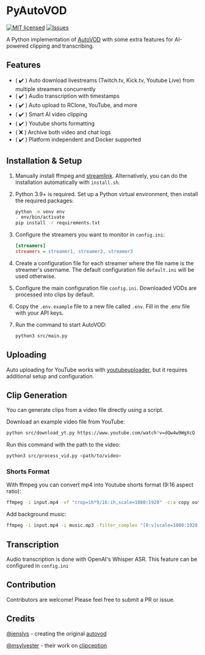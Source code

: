 # PyAutoVOD
[![MIT licensed](https://img.shields.io/badge/license-MIT-blue.svg)](./LICENSE)
[![Issues](https://img.shields.io/github/issues/0jc1/py-autovod.svg)](https://github.com/0jc1/py-autovod/issues)

A Python implementation of [AutoVOD](https://github.com/jenslys/AutoVOD) with some extra features for AI-powered clipping and transcribing. 

## Features
- ( :heavy_check_mark: ) Auto download livestreams (Twitch.tv, Kick.tv, Youtube Live) from multiple streamers concurrently
- ( :heavy_check_mark: ) Audio transcription with timestamps 
- ( :heavy_check_mark: ) Auto upload to RClone, YouTube, and more
- ( :heavy_check_mark: ) Smart AI video clipping
- ( :heavy_check_mark: ) Youtube shorts formatting
- ( :x: ) Archive both video and chat logs
- ( :heavy_check_mark: ) Platform independent and Docker supported

## Installation & Setup

1. Manually install ffmpeg and [streamlink](https://github.com/streamlink/streamlink). Alternatively, you can do the installation automatically with `install.sh`.

2. Python 3.9+ is required. Set up a Python virtual environment, then install the required packages:
   ```bash
   python -m venv env
   . env/bin/activate
   pip install -r requirements.txt
   ```
   
3. Configure the streamers you want to monitor in `config.ini`:
   ```ini
   [streamers]
   streamers = streamer1, streamer2, streamer3
   ```

4. Create a configuration file for each streamer where the file name is the streamer's username. The default configuration file `default.ini` will be used otherwise.

5. Configure the main configuration file `config.ini`. Downloaded VODs are processed into clips by default.

6. Copy the `.env.example` file to a new file called `.env`. Fill in the .env file with your API keys.

7. Run the command to start AutoVOD:
   ```bash
   python3 src/main.py
   ```

## Uploading 

Auto uploading for YouTube works with [youtubeuploader](https://github.com/porjo/youtubeuploader), but it requires additional setup and configuration. 

## Clip Generation

You can generate clips from a video file directly using a script. 

Download an example video file from YouTube:

   ```bash
   python src/download_yt.py https://www.youtube.com/watch?v=dQw4w9WgXcQ
   ``` 

   Run this command with the path to the video:
   ```bash
   python3 src/process_vid.py <path/to/video>
   ``` 

### Shorts Format
With ffmpeg you can convert mp4 into Youtube shorts format (9:16 aspect ratio):
```bash
ffmpeg -i input.mp4 -vf "crop=ih*9/16:ih,scale=1080:1920" -c:a copy output.mp4

```
Add background music:
```bash
ffmpeg -i input.mp4 -i music.mp3 -filter_complex "[0:v]scale=1080:1920:force_original_aspect_ratio=decrease,pad=1080:1920:(ow-iw)/2:(oh-ih)/2[v];[1:a]volume=0.3[a1];[0:a][a1]amix=inputs=2[a]" -map "[v]" -map "[a]" -shortest output.mp4
```

## Transcription

Audio transcription is done with OpenAI's Whisper ASR. This feature can be configured in `config.ini`

## Contribution

Contributors are welcome! Please feel free to submit a PR or issue.

## Credits

[@jenslys](https://github.com/jenslys) - creating the original [autovod](https://github.com/jenslys/AutoVOD)  

[@msylvester](https://github.com/msylvester) - their work on [clipception](https://github.com/msylvester/Clipception)
